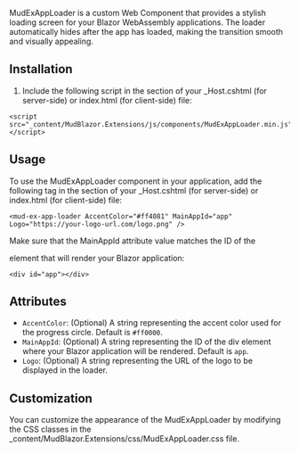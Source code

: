 ﻿MudExAppLoader is a custom Web Component that provides a stylish loading screen for your Blazor WebAssembly applications. The loader automatically hides after the app has loaded, making the transition smooth and visually appealing.

## Installation

1. Include the following script in the <head> section of your _Host.cshtml (for server-side) or index.html (for client-side) file:

```
<script src="_content/MudBlazor.Extensions/js/components/MudExAppLoader.min.js"></script>
```

## Usage

To use the MudExAppLoader component in your application, add the following tag in the <body> section of your _Host.cshtml (for server-side) or index.html (for client-side) file:

```
<mud-ex-app-loader AccentColor="#ff4081" MainAppId="app" Logo="https://your-logo-url.com/logo.png" />
```

Make sure that the MainAppId attribute value matches the ID of the <div> element that will render your Blazor application:

```
<div id="app"></div>
```

## Attributes

- `AccentColor`: (Optional) A string representing the accent color used for the progress circle. Default is `#ff0000`.
- `MainAppId`: (Optional) A string representing the ID of the div element where your Blazor application will be rendered. Default is `app`.
- `Logo`: (Optional) A string representing the URL of the logo to be displayed in the loader.


## Customization

You can customize the appearance of the MudExAppLoader by modifying the CSS classes in the _content/MudBlazor.Extensions/css/MudExAppLoader.css file.

